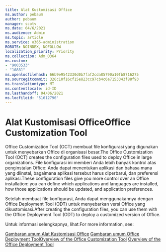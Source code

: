 ```yaml
---
title: Alat Kustomisasi Office
ms.author: pebaum
author: pebaum
manager: scotv
ms.date: 04/6/2021
ms.audience: Admin
ms.topic: article
ms.service: o365-administration
ROBOTS: NOINDEX, NOFOLLOW
localization_priority: Priority
ms.collection: Adm_O364
ms.custom:
- "9003533"
- "10881"
ms.openlocfilehash: 66b9e9542330d0b7faf2cda85790a10fb8716275
ms.sourcegitcommit: 326c10f16cf15e823cc97cb4c6a7153343f88f93
ms.translationtype: MT
ms.contentlocale: id-ID
ms.lasthandoff: 04/06/2021
ms.locfileid: "51612796"
---
```

# <a name="office-customization-tool"></a><span data-ttu-id="c523b-102">Alat Kustomisasi Office</span><span class="sxs-lookup"><span data-stu-id="c523b-102">Office Customization Tool</span></span>

<span data-ttu-id="c523b-103">Office Customization Tool (OCT) membuat file konfigurasi yang digunakan untuk menyebarkan Office di organisasi besar.</span><span class="sxs-lookup"><span data-stu-id="c523b-103">The Office Customization Tool (OCT) creates the configuration files used to deploy Office in large organizations.</span></span> <span data-ttu-id="c523b-104">File konfigurasi ini memberi Anda lebih banyak kontrol atas penginstalan Office: Anda dapat menentukan aplikasi dan bahasa mana yang diinstal, bagaimana aplikasi tersebut harus diperbarui, dan preferensi aplikasi.</span><span class="sxs-lookup"><span data-stu-id="c523b-104">These configuration files give you more control over an Office installation: you can define which applications and languages are installed, how those applications should be updated, and application preferences.</span></span> 

<span data-ttu-id="c523b-105">Setelah membuat file konfigurasi, Anda dapat menggunakannya dengan Office Deployment Tool (ODT) untuk menyebarkan versi Office yang dikustomisasi.</span><span class="sxs-lookup"><span data-stu-id="c523b-105">After creating the configuration files, you can use them with the Office Deployment Tool (ODT) to deploy a customized version of Office.</span></span> 

<span data-ttu-id="c523b-106">Untuk informasi selengkapnya, lihat:</span><span class="sxs-lookup"><span data-stu-id="c523b-106">For more information, see:</span></span>

<span data-ttu-id="c523b-107">[Gambaran umum Alat Kustomisasi Office](https://docs.microsoft.com/deployoffice/overview-of-the-office-customization-tool-for-click-to-run) 
 [Gambaran umum Office Deployment Tool](https://docs.microsoft.com/deployoffice/overview-office-deployment-tool)</span><span class="sxs-lookup"><span data-stu-id="c523b-107">[Overview of the Office Customization Tool](https://docs.microsoft.com/deployoffice/overview-of-the-office-customization-tool-for-click-to-run)
[Overview of the Office Deployment Tool](https://docs.microsoft.com/deployoffice/overview-office-deployment-tool)</span></span>
